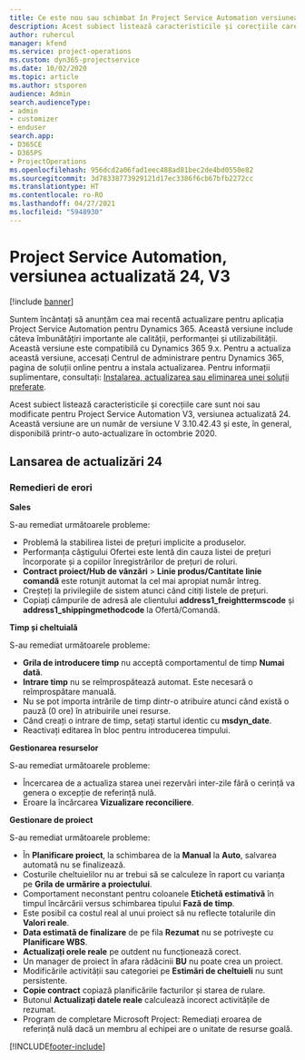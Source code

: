 ```yaml
---
title: Ce este nou sau schimbat în Project Service Automation versiunea actualizată 24, V3
description: Acest subiect listează caracteristicile și corecțiile care sunt disponibile în Project Service Automation V3, versiunea actualizată 24, V3.
author: ruhercul
manager: kfend
ms.service: project-operations
ms.custom: dyn365-projectservice
ms.date: 10/02/2020
ms.topic: article
ms.author: stsporen
audience: Admin
search.audienceType:
- admin
- customizer
- enduser
search.app:
- D365CE
- D365PS
- ProjectOperations
ms.openlocfilehash: 956dcd2a06fad1eec488ad81bec2de4bd0550e82
ms.sourcegitcommit: 3d78338773929121d17ec3386f6cb67bfb2272cc
ms.translationtype: HT
ms.contentlocale: ro-RO
ms.lasthandoff: 04/27/2021
ms.locfileid: "5948930"
---
```

# <a name="project-service-automation-update-release-24-v3"></a>Project Service Automation, versiunea actualizată 24, V3

[!include [banner](../includes/psa-now-project-operations.md)]

Suntem încântați să anunțăm cea mai recentă actualizare pentru aplicația Project Service Automation pentru Dynamics 365. Această versiune include câteva îmbunătățiri importante ale calității, performanței și utilizabilității. Această versiune este compatibilă cu Dynamics 365 9.x. Pentru a actualiza această versiune, accesați Centrul de administrare pentru Dynamics 365, pagina de soluții online pentru a instala actualizarea. Pentru informații suplimentare, consultați: [Instalarea, actualizarea sau eliminarea unei soluții preferate](/power-platform/admin/install-remove-preferred-solution).

Acest subiect listează caracteristicile și corecțiile care sunt noi sau modificate pentru Project Service Automation V3, versiunea actualizată 24. Această versiune are un număr de versiune V 3.10.42.43 și este, în general, disponibilă printr-o auto-actualizare în octombrie 2020.

## <a name="update-release-24"></a>Lansarea de actualizări 24

### <a name="bug-fixes"></a>Remedieri de erori

**Sales**

S-au remediat următoarele probleme:

- Problemă la stabilirea listei de prețuri implicite a produselor.
- Performanța câștigului Ofertei este lentă din cauza listei de prețuri încorporate și a copiilor înregistrărilor de prețuri de roluri.
- **Contract proiect/Hub de vânzări** > **Linie produs/Cantitate linie comandă** este rotunjit automat la cel mai apropiat număr întreg.
- Creșteți la privilegiile de sistem atunci când citiți listele de prețuri.
- Copiați câmpurile de adresă ale clientului **address1_freighttermscode** și **address1_shippingmethodcode** la Ofertă/Comandă. 


**Timp și cheltuială**

S-au remediat următoarele probleme:

- **Grila de introducere timp** nu acceptă comportamentul de timp **Numai dată**.
- **Intrare timp** nu se reîmprospătează automat. Este necesară o reîmprospătare manuală.
- Nu se pot importa intrările de timp dintr-o atribuire atunci când există o pauză (0 ore) în atribuirile unei resurse.
- Când creați o intrare de timp, setați startul identic cu **msdyn_date**.
- Reactivați editarea în bloc pentru introducerea timpului.

**Gestionarea resurselor**

S-au remediat următoarele probleme:

- Încercarea de a actualiza starea unei rezervări inter-zile fără o cerință va genera o excepție de referință nulă.
- Eroare la încărcarea **Vizualizare reconciliere**.


**Gestionare de proiect**

S-au remediat următoarele probleme:

- În **Planificare proiect**, la schimbarea de la **Manual** la **Auto**, salvarea automată nu se finalizează.
- Costurile cheltuielilor nu ar trebui să se calculeze în raport cu varianța pe **Grila de urmărire a proiectului**.
- Comportament neconstant pentru coloanele **Etichetă estimativă** în timpul încărcării versus schimbarea tipului **Fază de timp**.
- Este posibil ca costul real al unui proiect să nu reflecte totalurile din **Valori reale**.
- **Data estimată de finalizare** de pe fila **Rezumat** nu se potrivește cu **Planificare WBS**.
- **Actualizați orele reale** pe outdent nu funcționează corect.
- Un manager de proiect în afara rădăcinii **BU** nu poate crea un proiect.
- Modificările activității sau categoriei pe **Estimări de cheltuieli** nu sunt persistente.
- **Copie contract** copiază planificările facturilor și starea de rulare.
- Butonul **Actualizați datele reale** calculează incorect activitățile de rezumat.
- Program de completare Microsoft Project: Remediați eroarea de referință nulă dacă un membru al echipei are o unitate de resurse goală.



[!INCLUDE[footer-include](../includes/footer-banner.md)]